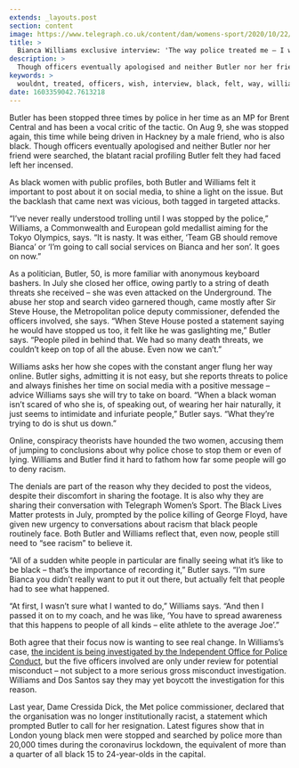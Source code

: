 ```yaml
--- 
extends: _layouts.post 
section: content 
image: https://www.telegraph.co.uk/content/dam/womens-sport/2020/10/22/TWS-LEAD_trans_NvBQzQNjv4Bq7X6VyzhDDWIHt8iEvIltgrBvtnfnIFoQId2o5lve8eo.jpg?impolicy=logo-overlay 
title: > 
  Bianca Williams exclusive interview: 'The way police treated me — I wouldn’t wish it on my worst enemy' 
description: > 
  Though officers eventually apologised and neither Butler nor her friend were searched, the blatant racial profiling Butler felt they had faced left her incensed.As black women with public profiles, both Butler and Williams felt it important to post about it on social media, to shine a light on the issue.It was either, ‘Team GB should remove Bianca’ or ‘I’m going to call social services on Bianca and her son’.Williams and Butler find it hard to fathom how far some people will go to deny racism.Both Butler and Williams reflect that, even now, people still need to “see racism” to believe it. 
keywords: > 
  wouldnt, treated, officers, wish, interview, black, felt, way, williams, stopped, threats, women, social, enemy, bianca, exclusive, butler, worst 
date: 1603359042.7613218 
--- 
```

<div><p>Butler has been stopped three times by police in her time as an MP for Brent Central and has been a vocal critic of the tactic. On Aug 9, she was stopped again, this time while being driven in Hackney by a male friend, who is also black. Though officers eventually apologised and neither Butler nor her friend were searched, the blatant racial profiling Butler felt they had faced left her incensed.</p>
<p>As black women with public profiles, both Butler and Williams felt it important to post about it on social media, to shine a light on the issue. But the backlash that came next was vicious, both tagged in targeted attacks.</p>
<p>&#8220;I&#8217;ve never really understood trolling until I was stopped by the police,&#8221; Williams, a Commonwealth and European gold medallist aiming for the Tokyo Olympics, says. &#8220;It is nasty. It was either, &#8216;Team GB should remove Bianca&#8217; or &#8216;I&#8217;m going to call social services on Bianca and her son&#8217;. It goes on now.&#8221;</p>
<p>As a politician, Butler, 50, is more familiar with anonymous keyboard bashers. In July she closed her office, owing partly to a string of death threats she received &#8211; she was even attacked on the Underground. The abuse her stop and search video garnered though, came mostly after Sir Steve House, the Metropolitan police deputy commissioner, defended the officers involved, she says. &#8220;When Steve House posted a statement saying he would have stopped us too, it felt like he was gaslighting me,&#8221; Butler says. &#8220;People piled in behind that. We had so many death threats, we couldn&#8217;t keep on top of all the abuse. Even now we can&#8217;t.&#8221;</p>
<p>Williams asks her how she copes with the constant anger flung her way online. Butler sighs, admitting it is not easy, but she reports threats to police and always finishes her time on social media with a positive message &#8211; advice Williams says she will try to take on board. &#8220;When a black woman isn&#8217;t scared of who she is, of speaking out, of wearing her hair naturally, it just seems to intimidate and infuriate people,&#8221; Butler says. &#8220;What they&#8217;re trying to do is shut us down.&#8221;</p>
<p>Online, conspiracy theorists have hounded the two women, accusing them of jumping to conclusions about why police chose to stop them or even of lying. Williams and Butler find it hard to fathom how far some people will go to deny racism.</p>
<p>The denials are part of the reason why they decided to post the videos, despite their discomfort in sharing the footage. It is also why they are sharing their conversation with Telegraph Women&#8217;s Sport. The Black Lives Matter protests in July, prompted by the police killing of George Floyd, have given new urgency to conversations about racism that black people routinely face. Both Butler and Williams reflect that, even now, people still need to &#8220;see racism&#8221; to believe it.</p>
<p>&#8220;All of a sudden white people in particular are finally seeing what it&#8217;s like to be black &#8211; that&#8217;s the importance of recording it,&#8221; Butler says. &#8220;I&#8217;m sure Bianca you didn&#8217;t really want to put it out there, but actually felt that people had to see what happened.</p>
<p>&#8220;At first, I wasn&#8217;t sure what I wanted to do,&#8221; Williams says. &#8220;And then I passed it on to my coach, and he was like, &#8216;You have to spread awareness that this happens to people of all kinds &#8211; elite athlete to the average Joe&#8217;.&#8221;</p>
<p>Both agree that their focus now is wanting to see real change. In Williams&#8217;s case, <a href="https://www.telegraph.co.uk/news/2020/10/08/five-met-officers-investigation-misconduct-bianca-williams-stop/">the incident is being investigated by the Independent Office for Police Conduct</a>, but the five officers involved are only under review for potential misconduct &#8211; not subject to a more serious gross misconduct investigation. Williams and Dos Santos say they may yet boycott the investigation for this reason.</p>
<p>Last year, Dame Cressida Dick, the Met police commissioner, declared that the organisation was no longer institutionally racist, a statement which prompted Butler to call for her resignation. Latest figures show that in London young black men were stopped and searched by police more than 20,000 times during the coronavirus lockdown, the equivalent of more than a quarter of all black 15 to 24-year-olds in the capital.</p>
</div>